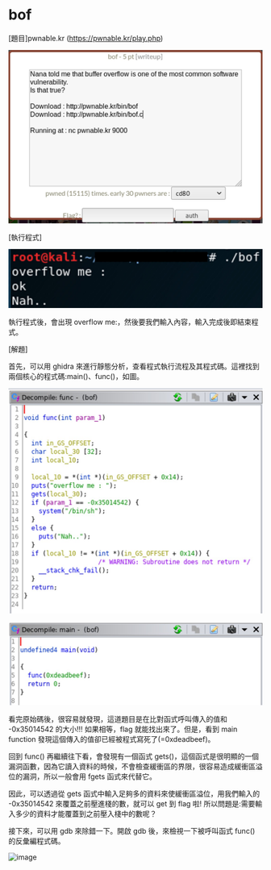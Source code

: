 # bof

[題目]pwnable.kr (https://pwnable.kr/play.php)

![image](https://github.com/PenguinBear-cyber/The-Attack-and-Defense-of-Computer/blob/main/Practice/LAB4/image/bof_topic.jpg)

[執行程式]

![image](https://github.com/PenguinBear-cyber/The-Attack-and-Defense-of-Computer/blob/main/Practice/LAB4/image/bof_run.jpg)

執行程式後，會出現 overflow me:，然後要我們輸入內容，輸入完成後即結束程式。

[解題]

首先，可以用 ghidra 來進行靜態分析，查看程式執行流程及其程式碼。這裡找到兩個核心的程式碼:main()、func()，如圖。

![image](https://github.com/PenguinBear-cyber/The-Attack-and-Defense-of-Computer/blob/main/Practice/LAB4/image/bof_func.jpg)

![image](https://github.com/PenguinBear-cyber/The-Attack-and-Defense-of-Computer/blob/main/Practice/LAB4/image/bof_main.jpg)

看完原始碼後，很容易就發現，這道題目是在比對函式呼叫傳入的值和 -0x35014542 的大小!!! 如果相等，flag 就能找出來了。但是，看到 main function 發現這個傳入的值卻已經被程式寫死了(=0xdeadbeef)。

回到 func() 再繼續往下看，會發現有一個函式 gets()，這個函式是很明顯的一個漏洞函數，因為它讀入資料的時候，不會檢查緩衝區的界限，很容易造成緩衝區溢位的漏洞，所以一般會用 fgets 函式來代替它。

因此，可以透過從 gets 函式中輸入足夠多的資料來使緩衝區溢位，用我們輸入的 -0x35014542 來覆蓋之前壓進棧的數，就可以 get 到 flag 啦! 所以問題是:需要輸入多少的資料才能覆蓋到之前壓入棧中的數呢？

接下來，可以用 gdb 來除錯一下。開啟 gdb 後，來檢視一下被呼叫函式 func() 的反彙編程式碼。

![image]()
